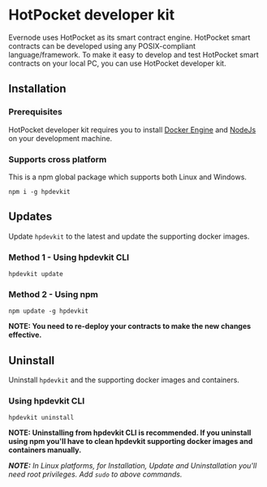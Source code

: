 # HotPocket developer kit
Evernode uses HotPocket as its smart contract engine. HotPocket smart contracts can be developed using any POSIX-compliant language/framework. To make it easy to develop and test HotPocket smart contracts on your local PC, you can use HotPocket developer kit.

## Installation

### Prerequisites
HotPocket developer kit requires you to install [Docker Engine](https://docs.docker.com/engine/install/) and [NodeJs](https://nodejs.org/en/) on your development machine.

### Supports cross platform
This is a npm global package which supports both Linux and Windows.
```
npm i -g hpdevkit
```

## Updates
Update `hpdevkit` to the latest and update the supporting docker images.

### Method 1 - Using hpdevkit CLI
```
hpdevkit update
```

### Method 2 - Using npm
```
npm update -g hpdevkit
```

**NOTE: You need to re-deploy your contracts to make the new changes effective.**

## Uninstall
Uninstall `hpdevkit` and the supporting docker images and containers.

### Using hpdevkit CLI
```
hpdevkit uninstall
```

**NOTE: Uninstalling from hpdevkit CLI is recommended. If you uninstall using npm you'll have to clean hpdevkit supporting docker images and containers manually.**

_**NOTE:** In Linux platforms, for Installation, Update and Uninstallation you'll need root privileges. Add `sudo` to above commands._
